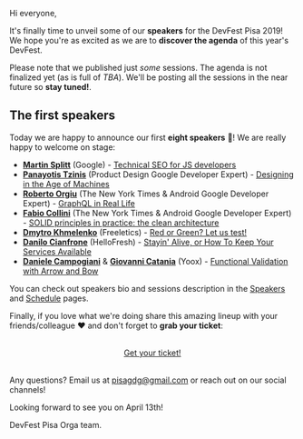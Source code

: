 Hi everyone,

It's finally time to unveil some of our **speakers** for the DevFest Pisa 2019!
We hope you're as excited as we are to **discover the agenda** of this year's DevFest.

Please note that we published just _some_ sessions. The agenda is not finalized yet (as is full of *TBA*). We'll be posting all the sessions in the near future so **stay tuned!**.

## The first speakers

Today we are happy to announce our first **eight speakers** 🎉! We are really happy to welcome on stage:

* [**Martin Splitt**](/speakers/martin_splitt/) (Google) - [Technical SEO for JS developers](/schedule/2019-04-13?sessionId=200)
* [**Panayotis Tzinis**](/speakers/panayotis_tzinis/) (Product Design Google Developer Expert) - [Designing in the Age of Machines](/schedule/2019-04-13?sessionId=201)
* [**Roberto Orgiu**](/speakers/roberto_orgiu/) (The New York Times & Android Google Developer Expert) - [GraphQL in Real Life](/schedule/2019-04-13?sessionId=202)
* [**Fabio Collini**](/speakers/fabio_collini/) (The New York Times & Android Google Developer Expert) - [SOLID principles in practice: the clean architecture](/schedule/2019-04-13?sessionId=203)
* [**Dmytro Khmelenko**](/speakers/dmytro_khmelenko/) (Freeletics) - [Red or Green? Let us test!](/schedule/2019-04-13?sessionId=206)
* [**Danilo Cianfrone**](/speakers/danilo_cianfrone/) (HelloFresh) - [Stayin' Alive, or How To Keep Your Services Available](/schedule/2019-04-13?sessionId=204)
* [**Daniele Campogiani**](/speakers/daniele_campogiani/) & [**Giovanni Catania**](/speakers/giovanni_catania/) (Yoox) - [Functional Validation with Arrow and Bow](/schedule/2019-04-13?sessionId=205)

You can check out speakers bio and sessions description in the [Speakers](/speakers) and [Schedule](/schedule) pages.

Finally, if you love what we're doing share this amazing lineup with your friends/colleague ❤️ and don't forget to **grab your ticket**:

<br/>
<div style="text-align: center;">
<a href="http://bit.ly/dfpi19-tickets" target="_blank" class="style-scope header-content">
  <paper-button primary animated role="button" tabindex="0">Get your ticket!</paper-button>
</a>
</div>
<br/>

Any questions? Email us at [pisagdg@gmail.com](mailto:pisagdg+devfest@gmail.com) or reach out on our social channels!

Looking forward to see you on April 13th!

DevFest Pisa Orga team.